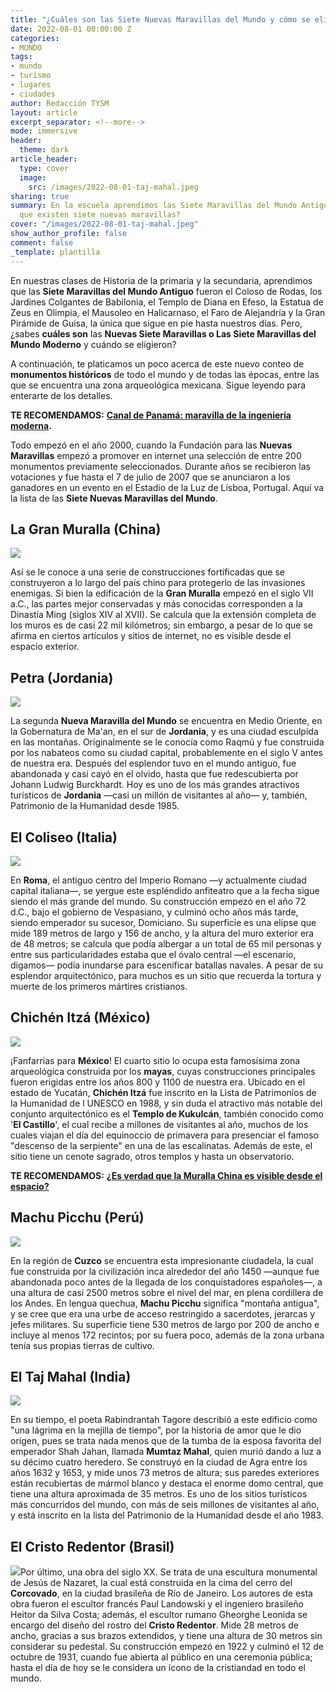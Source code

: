 ```yaml
---
title: "¿Cuáles son las Siete Nuevas Maravillas del Mundo y cómo se eligieron?"
date: 2022-08-01 00:00:00 Z
categories:
- MUNDO
tags:
- mundo
- turismo
- lugares
- ciudades
author: Redacción TYSM
layout: article
excerpt_separator: <!--more-->
mode: immersive
header:
  theme: dark
article_header:
  type: cover
  image:
    src: /images/2022-08-01-taj-mahal.jpeg
sharing: true
summary: En la escuela aprendimos las Siete Maravillas del Mundo Antiguo; pero, ¿sabías
  que existen siete nuevas maravillas?
cover: "/images/2022-08-01-taj-mahal.jpeg"
show_author_profile: false
comment: false
_template: plantilla
---
```







En nuestras clases de Historia de la primaria y la secundaria, aprendimos que las **Siete Maravillas del Mundo Antiguo** fueron el Coloso de Rodas, los Jardines Colgantes de Babilonia, el Templo de Diana en Efeso, la Estatua de Zeus en Olimpia, el Mausoleo en Halicarnaso, el Faro de Alejandría y la Gran Pirámide de Guisa, la única que sigue en pie hasta nuestros días. Pero, ¿sabes **cuáles son** las **Nuevas Siete Maravillas o Las Siete Maravillas del Mundo Moderno** y cuándo se eligieron?

A continuación, te platicamos un poco acerca de este nuevo conteo de **monumentos históricos** de todo el mundo y de todas las épocas, entre las que se encuentra una zona arqueológica mexicana. Sigue leyendo para enterarte de los detalles.

**TE RECOMENDAMOS:** [**Canal de Panamá: maravilla de la ingeniería moderna**](https://blog.tonoysumariachi.com/mundo/2022/09/20/canal-de-panama-maravilla-de-la-ingenieria-moderna.html)**.**

Todo empezó en el año 2000, cuando la Fundación para las **Nuevas Maravillas** empezó a promover en internet una selección de entre 200 monumentos previamente seleccionados. Durante años se recibieron las votaciones y fue hasta el 7 de julio de 2007 que se anunciaron a los ganadores en un evento en el Estadio de la Luz de Lisboa, Portugal. Aquí va la lista de las **Siete Nuevas Maravillas del Mundo**.

## La Gran Muralla (China)

![](https://upload.wikimedia.org/wikipedia/commons/thumb/1/10/20090529_Great_Wall_8185.jpg/1024px-20090529_Great_Wall_8185.jpg)

Así se le conoce a una serie de construcciones fortificadas que se construyeron a lo largo del país chino para protegerlo de las invasiones enemigas. Si bien la edificación de la **Gran Muralla** empezó en el siglo VII a.C., las partes mejor conservadas y más conocidas corresponden a la Dinastía Ming (siglos XIV al XVII). Se calcula que la extensión completa de los muros es de casi 22 mil kilómetros; sin embargo, a pesar de lo que se afirma en ciertos artículos y sitios de internet, no es visible desde el espacio exterior.

## Petra (Jordania)

![](https://upload.wikimedia.org/wikipedia/commons/thumb/1/1d/The_Monastery%2C_Petra%2C_Jordan7.jpg/1024px-The_Monastery%2C_Petra%2C_Jordan7.jpg)

La segunda **Nueva Maravilla del Mundo** se encuentra en Medio Oriente, en la Gobernatura de Ma'an, en el sur de **Jordania**, y es una ciudad esculpida en las montañas. Originalmente se le conocía como Raqmú y fue construida por los nabateos como su ciudad capital, probablemente en el siglo V antes de nuestra era. Después del esplendor tuvo en el mundo antiguo, fue abandonada y casi cayó en el olvido, hasta que fue redescubierta por Johann Ludwig Burckhardt. Hoy es uno de los más grandes atractivos turísticos de **Jordania** —casi un millón de visitantes al año— y, también, Patrimonio de la Humanidad desde 1985.

## El Coliseo (Italia)

![](https://upload.wikimedia.org/wikipedia/commons/thumb/d/d8/Colosseum_in_Rome-April_2007-1-_copie_2B.jpg/1024px-Colosseum_in_Rome-April_2007-1-_copie_2B.jpg)

En **Roma**, el antiguo centro del Imperio Romano —y actualmente ciudad capital italiana—, se yergue este espléndido anfiteatro que a la fecha sigue siendo el más grande del mundo. Su construcción empezó en el año 72 d.C., bajo el gobierno de Vespasiano, y culminó ocho años más tarde, siendo emperador su sucesor, Domiciano. Su superficie es una elipse que mide 189 metros de largo y 156 de ancho, y la altura del muro exterior era de 48 metros; se calcula que podía albergar a un total de 65 mil personas y entre sus particularidades estaba que el óvalo central —el escenario, digamos— podía inundarse para escenificar batallas navales. A pesar de su esplendor arquitectónico, para muchos es un sitio que recuerda la tortura y muerte de los primeros mártires cristianos.

## Chichén Itzá (México)

![](https://upload.wikimedia.org/wikipedia/commons/thumb/5/51/Chichen_Itza_3.jpg/1024px-Chichen_Itza_3.jpg)

¡Fanfarrias para **México**! El cuarto sitio lo ocupa esta famosísima zona arqueológica construida por los **mayas**, cuyas construcciones principales fueron erigidas entre los años 800 y 1100 de nuestra era. Ubicado en el estado de Yucatán, **Chichén Itzá** fue inscrito en la Lista de Patrimonios de la Humanidad de l UNESCO en 1988, y sin duda el atractivo más notable del conjunto arquitectónico es el **Templo de Kukulcán**, también conocido como '**El Castillo**', el cual recibe a millones de visitantes al año, muchos de los cuales viajan el día del equinoccio de primavera para presenciar el famoso "descenso de la serpiente" en una de las escalinatas. Además de este, el sitio tiene un cenote sagrado, otros templos y hasta un observatorio.

**TE RECOMENDAMOS:** [**¿Es verdad que la Muralla China es visible desde el espacio?**](https://blog.tonoysumariachi.com/mundo/2022/09/12/es-verdad-que-la-muralla-china-es-visible-desde-el-espacio.html)

## Machu Picchu (Perú)

![](https://upload.wikimedia.org/wikipedia/commons/thumb/e/eb/Machu_Picchu%2C_Peru.jpg/1024px-Machu_Picchu%2C_Peru.jpg)

En la región de **Cuzco** se encuentra esta impresionante ciudadela, la cual fue construida por la civilización inca alrededor del año 1450 —aunque fue abandonada poco antes de la llegada de los conquistadores españoles—, a una altura de casi 2500 metros sobre el nivel del mar, en plena cordillera de los Andes. En lengua quechua, **Machu Picchu** significa "montaña antigua", y se cree que era una urbe de acceso restringido a sacerdotes, jerarcas y jefes militares. Su superficie tiene 530 metros de largo por 200 de ancho e incluye al menos 172 recintos; por su fuera poco, además de la zona urbana tenía sus propias tierras de cultivo.

## El Taj Mahal (India)

![](https://upload.wikimedia.org/wikipedia/commons/thumb/6/67/Taj_Mahal_in_India_-_Kristian_Bertel.jpg/1024px-Taj_Mahal_in_India_-_Kristian_Bertel.jpg)

En su tiempo, el poeta Rabindrantah Tagore describió a este edificio como "una lágrima en la mejilla de tiempo", por la historia de amor que le dio origen, pues se trata nada menos que de la tumba de la esposa favorita del emperador Shah Jahan, llamada **Mumtaz Mahal**, quien murió dando a luz a su décimo cuatro heredero. Se construyó en la ciudad de Agra entre los años 1632 y 1653, y mide unos 73 metros de altura; sus paredes exteriores están recubiertas de mármol blanco y destaca el enorme domo central, que tiene una altura aproximada de 35 metros. Es uno de los sitios turísticos más concurridos del mundo, con más de seis millones de visitantes al año, y está inscrito en la lista del Patrimonio de la Humanidad desde el año 1983.

## El Cristo Redentor (Brasil)

![](https://upload.wikimedia.org/wikipedia/commons/thumb/a/ae/Christ_on_Corcovado_mountain.JPG/1024px-Christ_on_Corcovado_mountain.JPG)Por último, una obra del siglo XX. Se trata de una escultura monumental de Jesús de Nazaret, la cual está construida en la cima del cerro del **Corcovado**, en la ciudad brasileña de Río de Janeiro. Los autores de esta obra fueron el escultor francés Paul Landowski y el ingeniero brasileño Heitor da Silva Costa; además, el escultor rumano Gheorghe Leonida se encargo del diseño del rostro del **Cristo Redentor**. Mide 28 metros de ancho, gracias a sus brazos extendidos, y tiene una altura de 30 metros sin considerar su pedestal. Su construcción empezó en 1922 y culminó el 12 de octubre de 1931, cuando fue abierta al público en una ceremonia pública; hasta el día de hoy se le considera un ícono de la cristiandad en todo el mundo.
